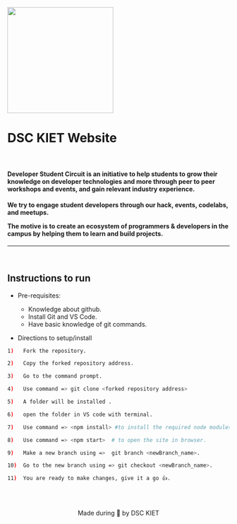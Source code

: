 <p align="left">
	<img width="240" src="https://github.com/avi-11/website/blob/master/public/static/images/new_logo.png" />
	<h1 align="left"> DSC KIET Website </h1>
	<br>
	<h4>Developer Student Circuit is an initiative to help students to grow their knowledge on developer technologies and more through peer to peer workshops and events, and gain relevant industry experience.</h4>
	<h4 align="left"> We try to engage student developers through our hack, events, codelabs, and meetups.

The motive is to create an ecosystem of programmers & developers in the campus by helping them to learn and build projects. </h4>

</p>

---
<!-- [![DOCS](https://img.shields.io/badge/Documentation-see%20docs-green?style=for-the-badge&logo=appveyor)](INSERT_LINK_FOR_DOCS_HERE) 
  [![UI ](https://img.shields.io/badge/User%20Interface-Link%20to%20UI-orange?style=for-the-badge&logo=appveyor)](INSERT_UI_LINK_HERE) -->


<!-- ## Functionalities
- [ ]  < ADD FUNCTIONALITY >
- [ ]  < ADD FUNCTIONALITY > -->

<br>


## Instructions to run

* Pre-requisites:
	-  Knowledge about github.
	-   Install Git and VS Code. 
	-  Have basic knowledge of git commands. 

* Directions to setup/install
```bash
1)   Fork the repository.

2)   Copy the forked repository address.

3)   Go to the command prompt.

4)   Use command => git clone <forked repository address>

5)   A folder will be installed .

6)   open the folder in VS code with terminal.

7)   Use command => <npm install> #to install the required node modules

8)   Use command => <npm start>  # to open the site in browser.

9)   Make a new branch using =>  git branch <newBranch_name>.

10)  Go to the new branch using => git checkout <newBranch_name>.

11)  You are ready to make changes, give it a go 👍.
```

<!-- * Directions to execute

```bash
< insert code >
``` -->

<br>

<!-- ## Contributors

* [ < ADD YOUR NAME > ](ADD_PROFILE_URL_HERE)



<br> -->
<br>

<p align="center">
	Made during 🌙 by DSC KIET
</p>
